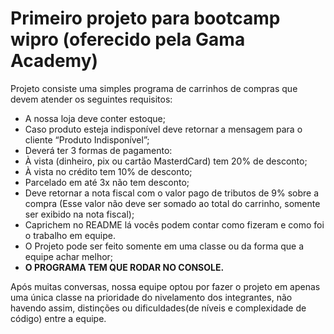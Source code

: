 # Primeiro projeto para bootcamp wipro (oferecido pela Gama Academy)

Projeto consiste uma simples programa de carrinhos de compras que devem atender os seguintes requisitos:

- A nossa loja deve conter estoque;
- Caso produto esteja indisponível deve retornar a mensagem para o cliente “Produto Indisponível”;
- Deverá ter 3 formas de pagamento:
- À vista (dinheiro, pix ou cartão MasterdCard) tem 20% de desconto;
- À vista no crédito tem 10% de desconto;
- Parcelado em até 3x não tem desconto;
- Deve retornar a nota fiscal com o valor pago de tributos de 9% sobre a compra (Esse valor não deve ser
  somado ao total do carrinho, somente ser exibido na nota fiscal);
- Caprichem no README lá vocês podem contar como fizeram e como foi o trabalho em equipe.
- O Projeto pode ser feito somente em uma classe ou da forma que a equipe achar melhor;
- **O PROGRAMA TEM QUE RODAR NO CONSOLE.** 


Após muitas conversas, nossa equipe optou por fazer o projeto em apenas uma única classe na prioridade do nivelamento dos integrantes, não havendo assim, distinções ou dificuldades(de níveis e complexidade de código) entre a equipe.





